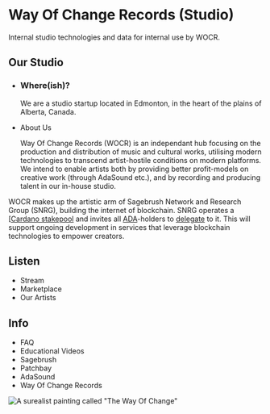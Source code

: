 # Way Of Change Records (Studio)
Internal studio technologies and data for internal use by WOCR.

## Our Studio
- ### Where(ish)?

    We are a studio startup located in Edmonton, in the heart of the plains of Alberta, Canada.
- About Us
    
    Way Of Change Records (WOCR) is an independant hub focusing on the production and distribution of music and cultural works, utilising modern technologies to transcend artist-hostile conditions on modern platforms. We intend to enable artists both by providing better profit-models on creative work (through AdaSound etc.), and by recording and producing talent in our in-house studio.

WOCR makes up the artistic arm of Sagebrush Network and Research Group (SNRG), building the internet of blockchain. SNRG operates a [[Cardano stakepool](https://cexplorer.io/pool/pool1dkpt0xwf0wzh0xzkqzxlyygznj9pt8pw6sdze7cs8tdd26hc3v2) and invites all [ADA](https://cardano.org/what-is-ada/)-holders to [delegate](https://cardano.org/stake-pool-delegation/) to it. This will support ongoing development in services that leverage blockchain technologies to empower creators.
  
## Listen
  - Stream
  - Marketplace
  - Our Artists
  
## Info
  - FAQ
  - Educational Videos
  - Sagebrush
  - Patchbay
  - AdaSound
  - Way Of Change Records

![A surealist painting called "The Way Of Change"](https://github.com/wayofchange/studio/blob/main/images/surrealist%20way%20of%20change2.png)
